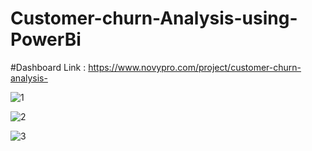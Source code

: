 # Customer-churn-Analysis-using-PowerBi

#Dashboard Link : https://www.novypro.com/project/customer-churn-analysis-

![1](https://github.com/ahmedyouseff-19/Customer-churn-Analysis-using-PowerBi/assets/95602426/d11200ea-3697-4f20-9729-82afc9e35ba2)

![2](https://github.com/ahmedyouseff-19/Customer-churn-Analysis-using-PowerBi/assets/95602426/b5be61f8-ff9e-4d63-8ae9-2a309ea054ab)

![3](https://github.com/ahmedyouseff-19/Customer-churn-Analysis-using-PowerBi/assets/95602426/453a703e-652d-4b36-a232-b40ef9419e33)



